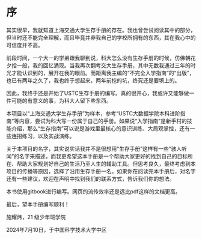 # 序

其实很早，我就知道上海交通大学生存手册的存在。我也曾尝试阅读其中的部分，但当时还不能完全理解，而且毕竟并非我自己的学校所拥有的东西，其在我心中的可信度并不高。

前段时间，一个大一的学弟跟我聊到说，科大怎么没有生存手册的时候，仿佛朝花夕拾一般，我的回忆涌现。当我再次翻考交大生存手册，其中无数我通过三年的时光才能认识到的，展开在我的眼前。而距离我主编的“不完全入学指南”的“出版”，也已有两年之久了，我也终于想起来，两年前挖的坑，终究还是要填上的。

因此，我终于还是开始了USTC生存手册的编写。真的很开心，我或许又能够做一件可能的有意义的事，为科大人留下些东西。

本项目以“上海交通大学生存手册”为样本，参考“USTC大数据学院本科进阶指南”等内容，尝试为科大写一份属于自己的手册。如果说“入学指南”是新手村的技能介绍，那么“生存指南”可以说是游戏里最核心的意识训练、大局观掌控，还有一些连招练习，以及实战演练。

关于本项目的名字，其实说实话我并不是很想用“生存手册”这样有一些“骇人听闻”的名字来描述，而我更希望这本手册是一个帮助大家更好的找到自己的目标所在、帮助大家规划好自己的生活乃至人生的辅助工具。但思考良久，最终考虑到本项目的传播等原因，选择了沿用生存手册一名。如果你在阅读完本手册后，对名字还有一些建议，欢迎在声明中找到我们的联系方式，告诉我们你的想法。

本书使用gitbook进行编写。网页的流传效率还是远比pdf这样的文档更高。

最后，望本手册编写顺利！

施耀炜，21 级少年班学院

2024年7月10日，于中国科学技术大学中区
